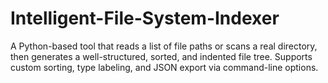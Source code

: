 # Intelligent-File-System-Indexer
A Python-based tool that reads a list of file paths or scans a real directory, then generates a well-structured, sorted, and indented file tree. Supports custom sorting, type labeling, and JSON export via command-line options.
